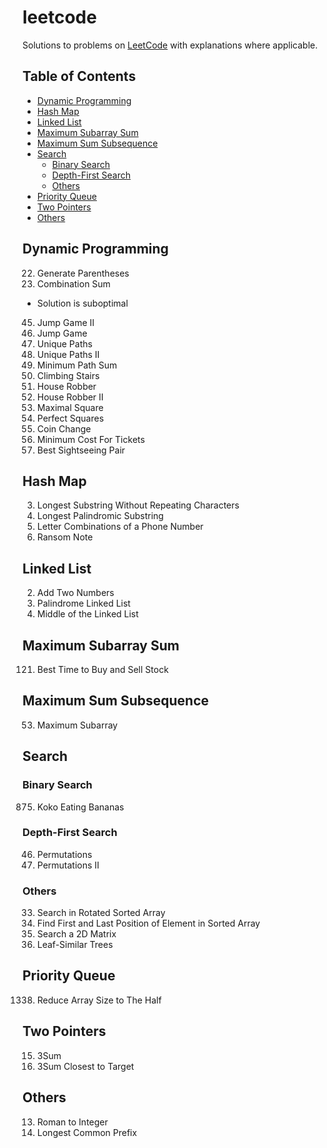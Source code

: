 # leetcode

Solutions to problems on [LeetCode](https://leetcode.com/) with explanations where applicable.

## Table of Contents

- [Dynamic Programming](#dynamic-programming)
- [Hash Map](#hash-map)
- [Linked List](#linked-list)
- [Maximum Subarray Sum](#maximum-subarray-sum)
- [Maximum Sum Subsequence](#maximum-sum-subsequence)
- [Search](#search)
  - [Binary Search](#binary-search)
  - [Depth-First Search](#depth-first-search)
  - [Others](#others-1)
- [Priority Queue](#priority-queue)
- [Two Pointers](#two-pointers)
- [Others](#others-2)

## Dynamic Programming

22. Generate Parentheses
39. Combination Sum
  - Solution is suboptimal
45. Jump Game II
55. Jump Game
62. Unique Paths
63. Unique Paths II
64. Minimum Path Sum
70. Climbing Stairs
198. House Robber
213. House Robber II
221. Maximal Square
279. Perfect Squares
322. Coin Change
983. Minimum Cost For Tickets
1014. Best Sightseeing Pair

## Hash Map

3. Longest Substring Without Repeating Characters
5. Longest Palindromic Substring
17. Letter Combinations of a Phone Number
383. Ransom Note

## Linked List

2. Add Two Numbers
234. Palindrome Linked List
876. Middle of the Linked List

## Maximum Subarray Sum

121. Best Time to Buy and Sell Stock

## Maximum Sum Subsequence

53. Maximum Subarray

## Search

### Binary Search

875. Koko Eating Bananas

### Depth-First Search

46. Permutations
47. Permutations II

### Others

33. Search in Rotated Sorted Array
34. Find First and Last Position of Element in Sorted Array
74. Search a 2D Matrix
872. Leaf-Similar Trees

## Priority Queue

1338. Reduce Array Size to The Half

## Two Pointers

15. 3Sum
16. 3Sum Closest to Target

## Others

13. Roman to Integer
14. Longest Common Prefix
